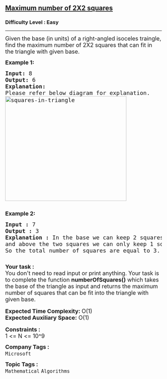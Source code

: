 <h2><a href="https://www.geeksforgeeks.org/problems/maximum-number-of-22-squares/1?page=3&category=Mathematical&difficulty=Easy&sortBy=submissions">Maximum number of 2X2 squares</a></h2><h3>Difficulty Level : Easy</h3><hr><div class="problems_problem_content__Xm_eO"><p><span style="font-size:18px">Given the base (in units) of a right-angled isoceles traingle, find the maximum number of 2X2 squares that can fit in the triangle with given base.</span></p>

<p><span style="font-size:18px"><strong>Example 1:</strong></span></p>

<pre><span style="font-size:18px"><strong>Input:</strong> 8</span>
<span style="font-size:18px"><strong>Output:</strong> 6</span>
<strong><span style="font-size:18px">Explanation:</span></strong>
<span style="font-size:18px">Please refer below diagram for explanation.
<img alt="squares-in-triangle" src="https://media.geeksforgeeks.org/wp-content/uploads/squares-in-triangle1.png" style="height:337px; width:390px"></span>

</pre>

<p><span style="font-size:18px"><strong>Example 2:</strong></span></p>

<pre><span style="font-size:18px"><strong>Input : </strong>7
<strong>Output : </strong>3
<strong>Explanation : </strong>In the base we can keep 2 squares
and above the two squares we can only keep 1 square.  
So the total number of squares are equal to 3.</span>
</pre>

<div>&nbsp;</div>

<div><strong><span style="font-size:18px">Your task :</span></strong></div>

<div><span style="font-size:18px">You don't need to read input or print anything. Your task is to complete the function <strong>numberOfSquares()</strong> which takes the base of the triangle as input and returns the maximum number of squares that can be fit into the triangle with given base.</span></div>

<div>&nbsp;</div>

<div><span style="font-size:18px"><strong>Expected Time Complexity: </strong>O(1)</span></div>

<div><span style="font-size:18px"><strong>Expected Auxiliary Space:</strong> O(1)</span></div>

<div>&nbsp;</div>

<div><strong><span style="font-size:18px">Constraints :</span></strong></div>

<div><span style="font-size:18px">1 &lt;= N &lt;= 10^9</span></div>
</div><p><span style=font-size:18px><strong>Company Tags : </strong><br><code>Microsoft</code>&nbsp;<br><p><span style=font-size:18px><strong>Topic Tags : </strong><br><code>Mathematical</code>&nbsp;<code>Algorithms</code>&nbsp;